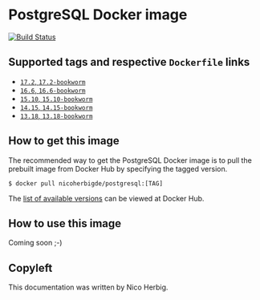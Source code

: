 # PostgreSQL Docker image

[![Build Status](https://github.com/nicoherbigio/docker-postgresql/actions/workflows/build-docker-images.yml/badge.svg)](https://github.com/nicoherbigio/docker-postgresql/actions/workflows/build-docker-images.yml)

## Supported tags and respective `Dockerfile` links

 * [`17.2`, `17.2-bookworm`](https://github.com/nicoherbigio/docker-postgresql/blob/main/17.2/debian/default/Dockerfile)
 * [`16.6`, `16.6-bookworm`](https://github.com/nicoherbigio/docker-postgresql/blob/main/16.6/debian/default/Dockerfile)
 * [`15.10`, `15.10-bookworm`](https://github.com/nicoherbigio/docker-postgresql/blob/main/15.10/debian/default/Dockerfile)
 * [`14.15`, `14.15-bookworm`](https://github.com/nicoherbigio/docker-postgresql/blob/main/14.15/debian/default/Dockerfile)
 * [`13.18`, `13.18-bookworm`](https://github.com/nicoherbigio/docker-postgresql/blob/main/13.18/debian/default/Dockerfile)

## How to get this image

The recommended way to get the PostgreSQL Docker image is to pull the prebuilt image from Docker Hub by specifying the tagged version.

```console
$ docker pull nicoherbigde/postgresql:[TAG]
```

The [list of available versions](https://hub.docker.com/r/nicoherbigde/postgresql/tags) can be viewed at Docker Hub.

## How to use this image

Coming soon ;-)

## Copyleft

This documentation was written by Nico Herbig.

